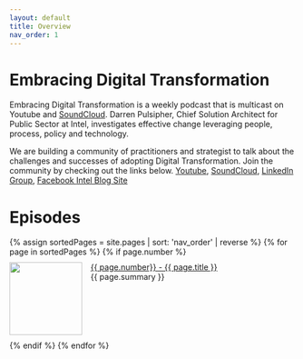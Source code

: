 ```yaml
---
layout: default
title: Overview
nav_order: 1
---
```


# Embracing Digital Transformation

Embracing Digital Transformation is a weekly podcast that is multicast on <a rehf="https://www.youtube.com/channel/UCveOcNne1kP_ZccC8kOZcDA">Youtube</a> and <a href="https://soundcloud.com/embracingdigital">SoundCloud</a>.
Darren Pulsipher, Chief Solution Architect for Public Sector at Intel, investigates effective change leveraging
people, process, policy and technology.

We are building a community of practitioners and strategist to talk about the challenges and successes of adopting
Digital Transformation. Join the community by checking out the links below.
<a href="https://www.youtube.com/channel/UCveOcNne1kP_ZccC8kOZcDA">Youtube</a>,
<a href="https://soundcloud.com/embracingdigital">SoundCloud</a>,
<a href="https://www.linkedin.com/company/embracing-digital-transformation/">LinkedIn Group</a>,
<a href="https://www.facebook.com/embracingdigital">Facebook </a>
<a href="https://www.intel.com/content/www/us/en/government/embracing-digital-transformation-overview.html">Intel Blog Site</a>

<h1>Episodes</h1>
{% assign sortedPages = site.pages | sort: 'nav_order' | reverse %}
{% for page in sortedPages %}
{% if page.number %}
<div style="display:flex;">
<p class="episode">
    <img class="thumbnail" src="{{ page.path | remove: page.name }}/{{ page.img }}" width="128" height="128">
    <a href="/EmbracingDigitalTransformation/{{ page.url }}">{{ page.number}} - {{ page.title }}</a><br>
    {{ page.summary }}
</p>
</div>
{% endif %}
{% endfor %}

<style>
.thumbnail {
    float: left;
    margin: 0 15px 0 0;
}
.episode {
    margin: 10px 0;
}
</style>

